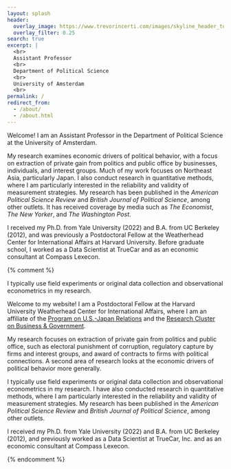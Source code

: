 ```yaml
---
layout: splash
header:
  overlay_image: https://www.trevorincerti.com/images/skyline_header_tokyo.jpg
  overlay_filter: 0.25
search: true
excerpt: |
  <br>
  Assistant Professor
  <br>
  Department of Political Science
  <br>
  University of Amsterdam
  <br>
permalink: /
redirect_from: 
  - /about/
  - /about.html
---
```


Welcome! I am an Assistant Professor in the Department of Political Science at the University of Amsterdam. 

My research examines economic drivers of political behavior, with a focus on extraction of private gain from politics and public office by businesses, individuals, and interest groups. Much of my work focuses on Northeast Asia, particularly Japan. I also conduct research in quantitative methods, where I am particularly interested in the reliability and validity of measurement strategies. My research has been published in the *American Political Science Review* and *British Journal of Political Science*, among other outlets. It has received coverage by media such as *The Economist*, *The New Yorker*, and *The Washington Post*.

I received my Ph.D. from Yale University (2022) and B.A. from UC Berkeley (2012), and was previously a Postdoctoral Fellow at the Weatherhead Center for International Affairs at Harvard University. Before graduate school, I worked as a Data Scientist at TrueCar and as an economic consultant at Compass Lexecon.


{% comment %}






I typically use field experiments or original data collection and observational econometrics in my research.

  
 Welcome to my website! I am a Postdoctoral Fellow at the Harvard University Weatherhead Center for International Affairs, where I am an affiliate of the [Program on U.S.-Japan Relations](https://programs.wcfia.harvard.edu/us-japan) and the [Research Cluster on Business & Government](https://projects.iq.harvard.edu/wrc22-business-and-government).

My research focuses on extraction of private gain from politics and public office, such as electoral punishment of corruption, regulatory capture by firms and interest groups, and award of contracts to firms with political connections. A second area of research looks at the economic drivers of political behavior more generally.

I typically use field experiments or original data collection and observational econometrics in my research. I have also conducted research in quantitative methods, where I am particularly interested in the reliability and validity of measurement strategies. My research has been published in the *American Political Science Review* and *British Journal of Political Science*, among other outlets. 

I received my Ph.D. from Yale University (2022) and B.A. from UC Berkeley (2012), and previously worked as a Data Scientist at TrueCar, Inc. and as an economic consultant at Compass Lexecon.


{% endcomment %}











